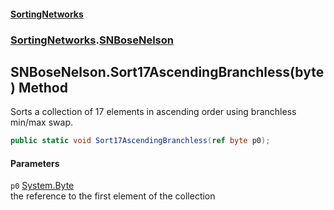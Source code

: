 #### [SortingNetworks](index.md 'index')
### [SortingNetworks](SortingNetworks.md 'SortingNetworks').[SNBoseNelson](SortingNetworks_SNBoseNelson.md 'SortingNetworks.SNBoseNelson')
## SNBoseNelson.Sort17AscendingBranchless(byte) Method
Sorts a collection of 17 elements in ascending order using branchless min/max swap.  
```csharp
public static void Sort17AscendingBranchless(ref byte p0);
```
#### Parameters
<a name='SortingNetworks_SNBoseNelson_Sort17AscendingBranchless(byte)_p0'></a>
`p0` [System.Byte](https://docs.microsoft.com/en-us/dotnet/api/System.Byte 'System.Byte')  
the reference to the first element of the collection
  
